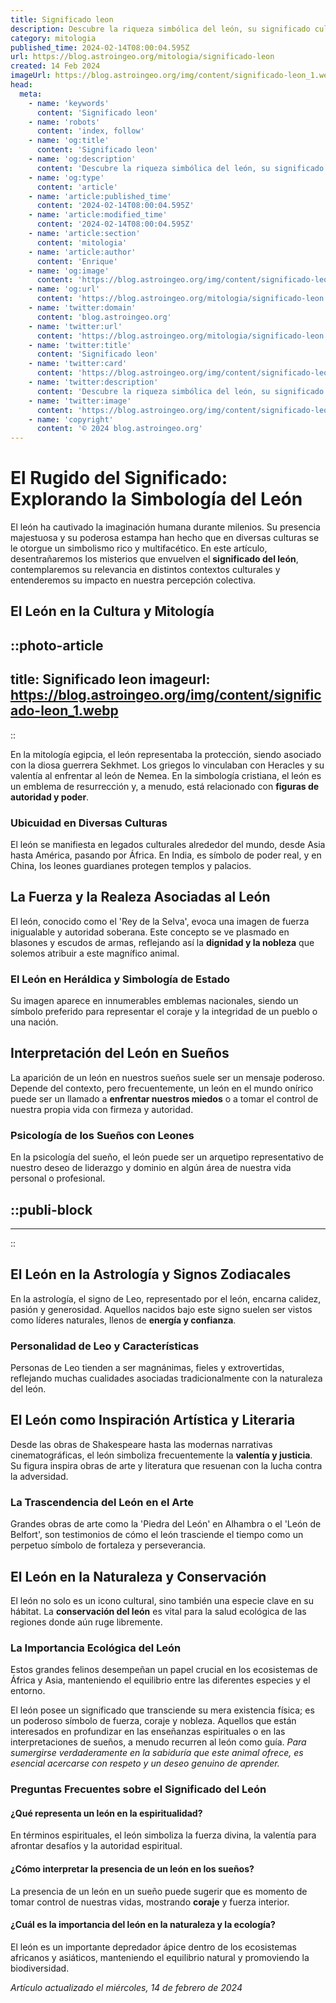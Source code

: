 ```yaml
---
title: Significado leon
description: Descubre la riqueza simbólica del león, su significado cultural y su impacto en la historia. Explora su poder y majestuosidad.
category: mitologia
published_time: 2024-02-14T08:00:04.595Z
url: https://blog.astroingeo.org/mitologia/significado-leon
created: 14 Feb 2024
imageUrl: https://blog.astroingeo.org/img/content/significado-leon_1.webp
head:
  meta:
    - name: 'keywords'
      content: 'Significado leon'
    - name: 'robots'
      content: 'index, follow'
    - name: 'og:title'
      content: 'Significado leon'
    - name: 'og:description'
      content: 'Descubre la riqueza simbólica del león, su significado cultural y su impacto en la historia. Explora su poder y majestuosidad.'
    - name: 'og:type'
      content: 'article'
    - name: 'article:published_time'
      content: '2024-02-14T08:00:04.595Z'
    - name: 'article:modified_time'
      content: '2024-02-14T08:00:04.595Z'
    - name: 'article:section'
      content: 'mitologia'
    - name: 'article:author'
      content: 'Enrique'
    - name: 'og:image'
      content: 'https://blog.astroingeo.org/img/content/significado-leon_1.webp'
    - name: 'og:url'
      content: 'https://blog.astroingeo.org/mitologia/significado-leon'
    - name: 'twitter:domain'
      content: 'blog.astroingeo.org'
    - name: 'twitter:url'
      content: 'https://blog.astroingeo.org/mitologia/significado-leon'
    - name: 'twitter:title'
      content: 'Significado leon'
    - name: 'twitter:card'
      content: 'https://blog.astroingeo.org/img/content/significado-leon_1.webp'
    - name: 'twitter:description'
      content: 'Descubre la riqueza simbólica del león, su significado cultural y su impacto en la historia. Explora su poder y majestuosidad.'
    - name: 'twitter:image'
      content: 'https://blog.astroingeo.org/img/content/significado-leon_1.webp'
    - name: 'copyright'
      content: '© 2024 blog.astroingeo.org'
---
```

# El Rugido del Significado: Explorando la Simbología del León

El león ha cautivado la imaginación humana durante milenios. Su presencia majestuosa y su poderosa estampa han hecho que en diversas culturas se le otorgue un simbolismo rico y multifacético. En este artículo, desentrañaremos los misterios que envuelven el **significado del león**, contemplaremos su relevancia en distintos contextos culturales y entenderemos su impacto en nuestra percepción colectiva.

## El León en la Cultura y Mitología

::photo-article
---
title: Significado leon
imageurl: https://blog.astroingeo.org/img/content/significado-leon_1.webp
---
::


En la mitología egipcia, el león representaba la protección, siendo asociado con la diosa guerrera Sekhmet. Los griegos lo vinculaban con Heracles y su valentía al enfrentar al león de Nemea. En la simbología cristiana, el león es un emblema de resurrección y, a menudo, está relacionado con **figuras de autoridad y poder**.

### Ubicuidad en Diversas Culturas
El león se manifiesta en legados culturales alrededor del mundo, desde Asia hasta América, pasando por África. En India, es símbolo de poder real, y en China, los leones guardianes protegen templos y palacios.

## La Fuerza y la Realeza Asociadas al León
El león, conocido como el 'Rey de la Selva', evoca una imagen de fuerza inigualable y autoridad soberana. Este concepto se ve plasmado en blasones y escudos de armas, reflejando así la **dignidad y la nobleza** que solemos atribuir a este magnífico animal.

### El León en Heráldica y Simbología de Estado
Su imagen aparece en innumerables emblemas nacionales, siendo un símbolo preferido para representar el coraje y la integridad de un pueblo o una nación.

## Interpretación del León en Sueños
La aparición de un león en nuestros sueños suele ser un mensaje poderoso. Depende del contexto, pero frecuentemente, un león en el mundo onírico puede ser un llamado a **enfrentar nuestros miedos** o a tomar el control de nuestra propia vida con firmeza y autoridad.

### Psicología de los Sueños con Leones
En la psicología del sueño, el león puede ser un arquetipo representativo de nuestro deseo de liderazgo y dominio en algún área de nuestra vida personal o profesional.


  ::publi-block
  ---
  ---
  ::
  
  
## El León en la Astrología y Signos Zodiacales
En la astrología, el signo de Leo, representado por el león, encarna calidez, pasión y generosidad. Aquellos nacidos bajo este signo suelen ser vistos como líderes naturales, llenos de **energía y confianza**.

### Personalidad de Leo y Características 
Personas de Leo tienden a ser magnánimas, fieles y extrovertidas, reflejando muchas cualidades asociadas tradicionalmente con la naturaleza del león.

## El León como Inspiración Artística y Literaria
Desde las obras de Shakespeare hasta las modernas narrativas cinematográficas, el león simboliza frecuentemente la **valentía y justicia**. Su figura inspira obras de arte y literatura que resuenan con la lucha contra la adversidad.

### La Trascendencia del León en el Arte
Grandes obras de arte como la 'Piedra del León' en Alhambra o el 'León de Belfort', son testimonios de cómo el león trasciende el tiempo como un perpetuo símbolo de fortaleza y perseverancia.

## El León en la Naturaleza y Conservación
El león no solo es un icono cultural, sino también una especie clave en su hábitat. La **conservación del león** es vital para la salud ecológica de las regiones donde aún ruge libremente.

### La Importancia Ecológica del León
Estos grandes felinos desempeñan un papel crucial en los ecosistemas de África y Asia, manteniendo el equilibrio entre las diferentes especies y el entorno.

El león posee un significado que transciende su mera existencia física; es un poderoso símbolo de fuerza, coraje y nobleza. Aquellos que están interesados en profundizar en las enseñanzas espirituales o en las interpretaciones de sueños, a menudo recurren al león como guía. *Para sumergirse verdaderamente en la sabiduría que este animal ofrece, es esencial acercarse con respeto y un deseo genuino de aprender.*

### Preguntas Frecuentes sobre el Significado del León

#### ¿Qué representa un león en la espiritualidad?
En términos espirituales, el león simboliza la fuerza divina, la valentía para afrontar desafíos y la autoridad espiritual.

#### ¿Cómo interpretar la presencia de un león en los sueños?
La presencia de un león en un sueño puede sugerir que es momento de tomar control de nuestras vidas, mostrando **coraje** y fuerza interior.

#### ¿Cuál es la importancia del león en la naturaleza y la ecología?
El león es un importante depredador ápice dentro de los ecosistemas africanos y asiáticos, manteniendo el equilibrio natural y promoviendo la biodiversidad.

_Artículo actualizado el miércoles, 14 de febrero de 2024_